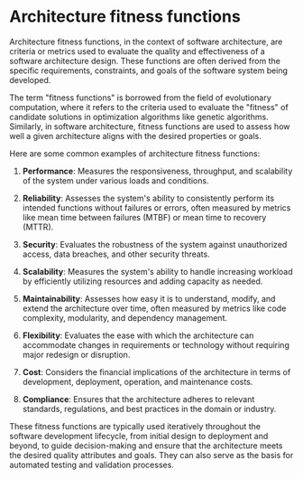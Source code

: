 # Architecture fitness functions
Architecture fitness functions, in the context of software architecture, are criteria or metrics used to evaluate the quality and effectiveness of a software architecture design. These functions are often derived from the specific requirements, constraints, and goals of the software system being developed.

The term "fitness functions" is borrowed from the field of evolutionary computation, where it refers to the criteria used to evaluate the "fitness" of candidate solutions in optimization algorithms like genetic algorithms. Similarly, in software architecture, fitness functions are used to assess how well a given architecture aligns with the desired properties or goals.

Here are some common examples of architecture fitness functions:

1. **Performance**: Measures the responsiveness, throughput, and scalability of the system under various loads and conditions.

2. **Reliability**: Assesses the system's ability to consistently perform its intended functions without failures or errors, often measured by metrics like mean time between failures (MTBF) or mean time to recovery (MTTR).

3. **Security**: Evaluates the robustness of the system against unauthorized access, data breaches, and other security threats.

4. **Scalability**: Measures the system's ability to handle increasing workload by efficiently utilizing resources and adding capacity as needed.

5. **Maintainability**: Assesses how easy it is to understand, modify, and extend the architecture over time, often measured by metrics like code complexity, modularity, and dependency management.

6. **Flexibility**: Evaluates the ease with which the architecture can accommodate changes in requirements or technology without requiring major redesign or disruption.

7. **Cost**: Considers the financial implications of the architecture in terms of development, deployment, operation, and maintenance costs.

8. **Compliance**: Ensures that the architecture adheres to relevant standards, regulations, and best practices in the domain or industry.

These fitness functions are typically used iteratively throughout the software development lifecycle, from initial design to deployment and beyond, to guide decision-making and ensure that the architecture meets the desired quality attributes and goals. They can also serve as the basis for automated testing and validation processes.